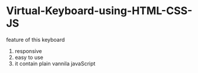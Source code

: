 # Virtual-Keyboard-using-HTML-CSS-JS

feature of this keyboard
1. responsive
2. easy to use
3. it contain plain vannila javaScript
